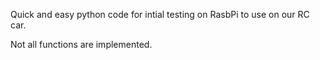 Quick and easy python code for intial testing on RasbPi to use on our RC car.

Not all functions are implemented.
